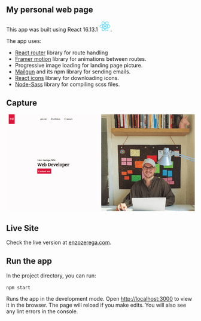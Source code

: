 ## My personal web page

This app was built using React 16.13.1 ![react](./assets/react.png).

The app uses:
 - [React router](https://reactrouter.com/) library for route handling
 - [Framer motion](https://www.framer.com/motion/) library for animations between routes.
 - Progressive image loading for landing page picture.
 - [Mailgun](https://www.npmjs.com/package/mailgun) and its npm library for sending emails.
 - [React icons](https://react-icons.github.io/react-icons/) library for downloading icons.
 - [Node-Sass](https://www.npmjs.com/package/node-sass) library for compiling scss files.

## Capture

![portfolio-1000](./assets/portfolio-1000.gif)

## Live Site

Check the live version at [enzozerega.com](https://enzozerega.com/).

## Run the app

In the project directory, you can run:

`npm start`

Runs the app in the development mode. Open [http://localhost:3000](http://localhost:3000) to view it in the browser. The page will reload if you make edits. You will also see any lint errors in the console.
